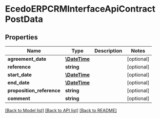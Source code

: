 # EcedoERPCRMInterfaceApiContractPostData

## Properties
Name | Type | Description | Notes
------------ | ------------- | ------------- | -------------
**agreement_date** | [**\DateTime**](\DateTime.md) |  | [optional] 
**reference** | **string** |  | [optional] 
**start_date** | [**\DateTime**](\DateTime.md) |  | [optional] 
**end_date** | [**\DateTime**](\DateTime.md) |  | [optional] 
**proposition_reference** | **string** |  | [optional] 
**comment** | **string** |  | [optional] 

[[Back to Model list]](../README.md#documentation-for-models) [[Back to API list]](../README.md#documentation-for-api-endpoints) [[Back to README]](../README.md)


